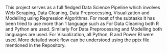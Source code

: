 This project serves as a full fledged Data Science Pipeline which involves Web Scraping, Data Cleaning, Data Preprocessing, Visualization and Modelling using Regression Algorithms. For most of the subtasks it has been tried to use more than 1 language such as For Data Cleaning both R and Python are used. Similarly For Data Preprocessing and Modelling both languages are used. For Visualization, all Python, R and Power BI were used. 
More detailed work flow can be understood using the pptx file mentioned in the Repository. 
